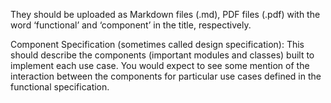 They should be uploaded as Markdown files (.md), PDF files (.pdf) with the word ‘functional’ and ‘component’ in the title, respectively.

Component Specification (sometimes called design specification):
This should describe the components (important modules and classes) built to implement each use case. You would expect to see some mention of the interaction between the components for particular use cases defined in the functional specification.

